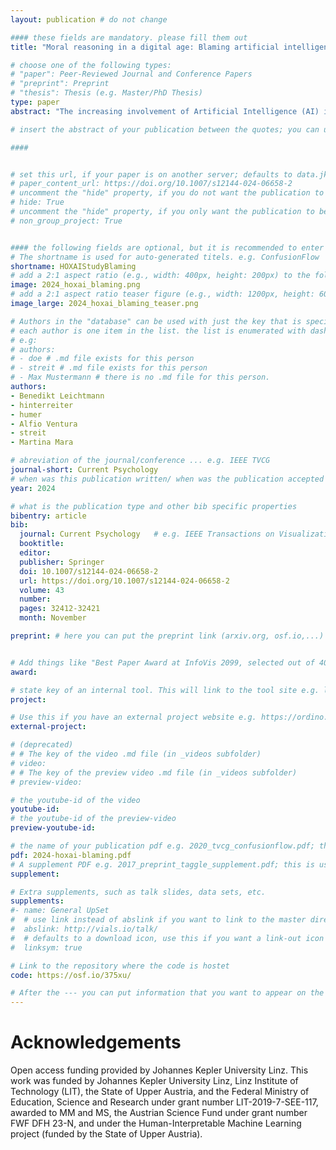 ```yaml
---
layout: publication # do not change

#### these fields are mandatory. please fill them out
title: "Moral reasoning in a digital age: Blaming artificial intelligence for incorrect high-risk decisions"

# choose one of the following types:
# "paper": Peer-Reviewed Journal and Conference Papers
# "preprint": Preprint
# "thesis": Thesis (e.g. Master/PhD Thesis)
type: paper
abstract: "The increasing involvement of Artificial Intelligence (AI) in moral decision situations raises the possibility of users attributing blame to AI-based systems for negative outcomes. In two experimental studies with a total of N = 911 participants, we explored the attribution of blame and underlying moral reasoning. Participants had to classify mushrooms in pictures as edible or poisonous with support of an AI-based app. Afterwards, participants read a fictitious scenario in which a misclassification due to an erroneous AI recommendation led to the poisoning of a person. In the first study, increased system transparency through explainable AI techniques reduced blaming of AI. A follow-up study showed that attribution of blame to each actor in the scenario depends on their perceived obligation and capacity to prevent such an event. Thus, blaming AI is indirectly associated with mind attribution and blaming oneself is associated with the capability to recognize a wrong classification. We discuss implications for future research on moral cognition in the context of human–AI interaction." 

# insert the abstract of your publication between the quotes; you can use html e.g. to make links (<a></a>) or generate bold (<b></b>) etc. text 

####


# set this url, if your paper is on another server; defaults to data.jku-vds-lab.at
# paper_content_url: https://doi.org/10.1007/s12144-024-06658-2
# uncomment the "hide" property, if you do not want the publication to be displayed on the website (usually you don't need this)
# hide: True
# uncomment the "hide" property, if you only want the publication to be displayed on your personal page (i.e. publications where you contributed, but does not have anything to do with the Vis Group e.g. Master Thesis,...)
# non_group_project: True


#### the following fields are optional, but it is recommended to enter as much information as possible
# The shortname is used for auto-generated titels. e.g. ConfusionFlow
shortname: HOXAIStudyBlaming
# add a 2:1 aspect ratio (e.g., width: 400px, height: 200px) to the folder /assets/images/papers/ e.g. 2020_tvcg_confusionflow.png
image: 2024_hoxai_blaming.png
# add a 2:1 aspect ratio teaser figure (e.g., width: 1200px, height: 600px) to the folder /assets/images/papers/ e.g. 2020_tvcg_confusionflow_teaser.png
image_large: 2024_hoxai_blaming_teaser.png

# Authors in the "database" can be used with just the key that is specified in the corresponding .md file (usually it is the lastname in lower case e.g. doe). Authors that do not have an individual page here should be stated with their full name (e.g. John Doe)
# each author is one item in the list. the list is enumerated with dashes ("-")
# e.g:
# authors:
# - doe # .md file exists for this person
# - streit # .md file exists for this person
# - Max Mustermann # there is no .md file for this person.
authors:
- Benedikt Leichtmann
- hinterreiter
- humer
- Alfio Ventura
- streit
- Martina Mara

# abreviation of the journal/conference ... e.g. IEEE TVCG
journal-short: Current Psychology
# when was this publication written/ when was the publication accepted (e.g. 2020)
year: 2024

# what is the publication type and other bib specific properties
bibentry: article
bib:
  journal: Current Psychology	# e.g. IEEE Transactions on Visualization and Computer Graphics (to appear)
  booktitle:
  editor:
  publisher: Springer
  doi: 10.1007/s12144-024-06658-2
  url: https://doi.org/10.1007/s12144-024-06658-2
  volume: 43
  number:
  pages: 32412-‌32421
  month: November

preprint: # here you can put the preprint link (arxiv.org, osf.io,...) e.g. https://arxiv.org/abs/1910.00969


# Add things like "Best Paper Award at InfoVis 2099, selected out of 4000 submissions"
award:

# state key of an internal tool. This will link to the tool site e.g. lineup (usually not needed)
project: 

# Use this if you have an external project website e.g. https://ordino.caleydoapp.org/
external-project:

# (deprecated)
# # The key of the video .md file (in _videos subfolder)
# video: 
# # The key of the preview video .md file (in _videos subfolder)
# preview-video:

# the youtube-id of the video
youtube-id: 
# the youtube-id of the preview-video
preview-youtube-id: 

# the name of your publication pdf e.g. 2020_tvcg_confusionflow.pdf; this is usually uploaded to the caleydo aws server
pdf: 2024-hoxai-blaming.pdf
# A supplement PDF e.g. 2017_preprint_taggle_supplement.pdf; this is usually uploaded to the caleydo aws server
supplement: 

# Extra supplements, such as talk slides, data sets, etc.
supplements:
#- name: General UpSet
#  # use link instead of abslink if you want to link to the master directory
#  abslink: http://vials.io/talk/
#  # defaults to a download icon, use this if you want a link-out icon
#  linksym: true

# Link to the repository where the code is hostet
code: https://osf.io/375xu/

# After the --- you can put information that you want to appear on the website using markdown formatting or HTML. A good example are acknowledgements, extra references, an erratum, etc.
---
```


# Acknowledgements

Open access funding provided by Johannes Kepler University Linz. This work was funded by Johannes Kepler University Linz, Linz Institute of Technology (LIT), the State of Upper Austria, and the Federal Ministry of Education, Science and Research under grant number LIT-2019-7-SEE-117, awarded to MM and MS, the Austrian Science Fund under grant number FWF DFH 23-N, and under the Human-Interpretable Machine Learning project (funded by the State of Upper Austria).
